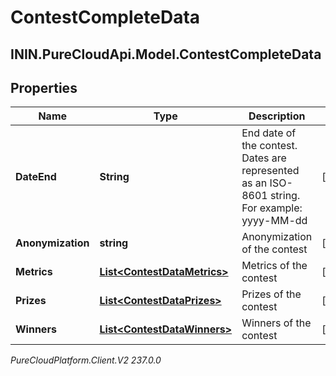 # ContestCompleteData

## ININ.PureCloudApi.Model.ContestCompleteData

## Properties

|Name | Type | Description | Notes|
|------------ | ------------- | ------------- | -------------|
| **DateEnd** | **String** | End date of the contest. Dates are represented as an ISO-8601 string. For example: yyyy-MM-dd | [optional] |
| **Anonymization** | **string** | Anonymization of the contest | [optional] |
| **Metrics** | [**List&lt;ContestDataMetrics&gt;**](ContestDataMetrics) | Metrics of the contest | [optional] |
| **Prizes** | [**List&lt;ContestDataPrizes&gt;**](ContestDataPrizes) | Prizes of the contest | [optional] |
| **Winners** | [**List&lt;ContestDataWinners&gt;**](ContestDataWinners) | Winners of the contest | [optional] |



_PureCloudPlatform.Client.V2 237.0.0_
